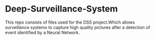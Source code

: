 # Deep-Surveillance-System
This repo consists of files used for the DSS project.Which allows surveillance systems to capture high quality pictures after a detection of event identified by a Neural Network.
